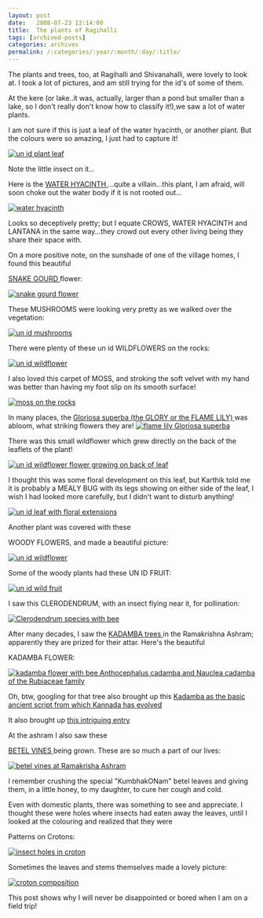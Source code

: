 ```yaml
---
layout: post
date:	2008-07-23 13:14:00
title:  The plants of Ragihalli
tags: [archived-posts]
categories: archives
permalink: /:categories/:year/:month/:day/:title/
---
```

The plants and trees, too, at Ragihalli and Shivanahalli, were lovely to look at. I took a lot of pictures, and am still trying for the id's of some of them. 

At the kere (or lake..it was, actually, larger than a pond but smaller than a lake, so I don't really don't know how to classify it!),we saw a lot of water plants.

I am not sure if this is just a leaf of the water hyacinth, or another plant. But the colours were so amazing, I just had to capture it!

<a href="http://s297.photobucket.com/albums/mm205/depontis/?action=view&current=IMG_4551.jpg" target="_blank"><img src="http://i297.photobucket.com/albums/mm205/depontis/IMG_4551.jpg" border="0" alt="un id plant leaf"></a>

Note the little insect on it...


<lj-cut text="If you have the time...">


Here is the <a href="http://en.wikipedia.org/wiki/Water_hyacinth"> WATER HYACINTH </a>...quite a villain...this plant, I am afraid, will soon choke out the water body if it is not rooted out...


<a href="http://s297.photobucket.com/albums/mm205/depontis/?action=view&current=IMG_6307.jpg" target="_blank"><img src="http://i297.photobucket.com/albums/mm205/depontis/IMG_6307.jpg" border="0" alt="water hyacinth"></a>


Looks so deceptively pretty; but I equate CROWS, WATER HYACINTH and LANTANA in the same way...they crowd out every other living being they share their space with.


On a more positive note, on the sunshade of one of the village homes, I found this beautiful

<a href="http://en.wikipedia.org/wiki/Trichosanthes_cucumerina">SNAKE GOURD </a> flower:

<a href="http://s297.photobucket.com/albums/mm205/depontis/?action=view&current=IMG_4517.jpg" target="_blank"><img src="http://i297.photobucket.com/albums/mm205/depontis/IMG_4517.jpg" border="0" alt="snake gourd flower"></a>

These MUSHROOMS were looking very pretty as we walked over the vegetation:


<a href="http://s297.photobucket.com/albums/mm205/depontis/?action=view&current=IMG_4498.jpg" target="_blank"><img src="http://i297.photobucket.com/albums/mm205/depontis/IMG_4498.jpg" border="0" alt="un id mushrooms"></a>

 There were plenty of these un id WILDFLOWERS on the rocks:

<a href="http://s297.photobucket.com/albums/mm205/depontis/?action=view&current=IMG_4491.jpg" target="_blank"><img src="http://i297.photobucket.com/albums/mm205/depontis/IMG_4491.jpg" border="0" alt="un id wildflower"></a>


I also loved this carpet of MOSS, and stroking the soft velvet  with my hand was better than having my foot slip on its smooth surface!

<a href="http://s297.photobucket.com/albums/mm205/depontis/?action=view&current=IMG_4490.jpg" target="_blank"><img src="http://i297.photobucket.com/albums/mm205/depontis/IMG_4490.jpg" border="0" alt="moss on the rocks"></a>


In many places, the <a href="http://en.wikipedia.org/wiki/Gloriosa_(plant)"> Gloriosa superba (the GLORY or the FLAME LILY) </a> was abloom, what striking flowers they are!
<a href="http://s297.photobucket.com/albums/mm205/depontis/?action=view&current=IMG_4497.jpg" target="_blank"><img src="http://i297.photobucket.com/albums/mm205/depontis/IMG_4497.jpg" border="0" alt="flame lily Gloriosa superba"></a>

There was this small wildflower which grew directly on the back of the leaflets of the plant!



<a href="http://s297.photobucket.com/albums/mm205/depontis/?action=view&current=IMG_4476.jpg" target="_blank"><img src="http://i297.photobucket.com/albums/mm205/depontis/IMG_4476.jpg" border="0" alt="un id wildflower flower growing on back of leaf"></a>


I thought this was some floral development on this leaf, but Karthik told me it is probably a MEALY BUG with its legs showing on either side of the leaf, I wish I had looked more carefully, but I didn't want to disturb anything!


<a href="http://s297.photobucket.com/albums/mm205/depontis/?action=view&current=IMG_4484.jpg" target="_blank"><img src="http://i297.photobucket.com/albums/mm205/depontis/IMG_4484.jpg" border="0" alt="un id leaf with floral extensions"></a>


Another plant was covered with these

WOODY FLOWERS, and made a beautiful picture:


<a href="http://s297.photobucket.com/albums/mm205/depontis/?action=view&current=IMG_4469.jpg" target="_blank"><img src="http://i297.photobucket.com/albums/mm205/depontis/IMG_4469.jpg" border="0" alt="un id wildflower"></a>

Some of the woody plants had these UN ID FRUIT:

<a href="http://s297.photobucket.com/albums/mm205/depontis/?action=view&current=IMG_4489.jpg" target="_blank"><img src="http://i297.photobucket.com/albums/mm205/depontis/IMG_4489.jpg" border="0" alt="un id wild fruit"></a>

I saw this CLERODENDRUM, with  an insect flying near it, for pollination:

<a href="http://s297.photobucket.com/albums/mm205/depontis/?action=view&current=IMG_6360.jpg" target="_blank"><img src="http://i297.photobucket.com/albums/mm205/depontis/IMG_6360.jpg" border="0" alt="Clerodendrum species with bee"></a>

After many decades, I saw the <a href="http://en.wikipedia.org/wiki/Kadamba_tree"> KADAMBA trees </a>  in the Ramakrishna Ashram; apparently they are prized for their attar. Here's the beautiful

KADAMBA FLOWER:


<a href="http://s297.photobucket.com/albums/mm205/depontis/?action=view&current=IMG_6334-1.jpg" target="_blank"><img src="http://i297.photobucket.com/albums/mm205/depontis/IMG_6334-1.jpg" border="0" alt="kadamba flower with bee Anthocephalus cadamba and Nauclea cadamba of the Rubiaceae family"></a>


Oh, btw, googling for that tree also brought up this <a href="http://www.ancientscripts.com/kadamba.html"> Kadamba as the basic ancient script from which Kannada has evolved </a>

It also brought up <a href="http://books.google.co.in/books?id=udZWwms7rgwC&pg=PA121&lpg=PA121&dq=kadamba+flower&source=web&ots=rQ0t0HvlR5&sig=ZQXH2xvyOiIU8_d86kA-tBkAbQ4&hl=en&sa=X&oi=book_result&resnum=6&ct=result">  this intriguing entry </a>


At the ashram I also saw these

<a href="http://en.wikipedia.org/wiki/Betel">BETEL VINES </a>  being grown. These are so much a part of our lives:

<a href="http://s297.photobucket.com/albums/mm205/depontis/?action=view&current=IMG_4591.jpg" target="_blank"><img src="http://i297.photobucket.com/albums/mm205/depontis/IMG_4591.jpg" border="0" alt="betel vines at Ramakrisha Ashram"></a>

I remember crushing the special "KumbhakONam" betel leaves and giving them, in a little honey, to my daughter, to cure her cough and cold.

</lj-cut>



Even with domestic plants, there was something to see and appreciate. I thought these were holes where insects had eaten away the leaves, until I looked at the colouring and realized that they were

Patterns on Crotons:

<a href="http://s297.photobucket.com/albums/mm205/depontis/?action=view&current=IMG_4592.jpg" target="_blank"><img src="http://i297.photobucket.com/albums/mm205/depontis/IMG_4592.jpg" border="0" alt="insect holes in croton"></a>

Sometimes the leaves and stems themselves made a lovely picture:


<a href="http://s297.photobucket.com/albums/mm205/depontis/?action=view&current=IMG_4588.jpg" target="_blank"><img src="http://i297.photobucket.com/albums/mm205/depontis/IMG_4588.jpg" border="0" alt="croton composition"></a>


This post shows why I will never be disappointed or bored when I am on a field trip!
